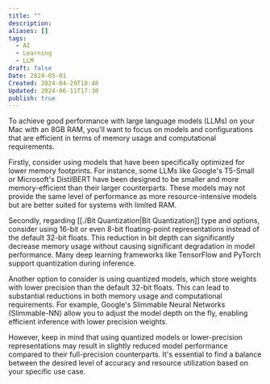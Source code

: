 ```yaml
---
title: ""
description: 
aliases: []
tags:
  - AI
  - Learning
  - LLM
draft: false
Date: 2024-05-01
Created: 2024-04-29T10:48
Updated: 2024-06-11T17:30
publish: true
---
```


To achieve good performance with large language models (LLMs) on your Mac with an 8GB RAM, you'll want to focus on models and configurations that are efficient in terms of memory usage and computational requirements.

Firstly, consider using models that have been specifically optimized for lower memory footprints. For instance, some LLMs like Google's T5-Small or Microsoft's DistilBERT have been designed to be smaller and more memory-efficient than their larger counterparts. These models may not provide the same level of performance as more resource-intensive models but are better suited for systems with limited RAM.

Secondly, regarding [[./Bit Quantization|Bit Quantization]] type and options, consider using 16-bit or even 8-bit floating-point representations instead of the default 32-bit floats. This reduction in bit depth can significantly decrease memory usage without causing significant degradation in model performance. Many deep learning frameworks like TensorFlow and PyTorch support quantization during inference.

Another option to consider is using quantized models, which store weights with lower precision than the default 32-bit floats. This can lead to substantial reductions in both memory usage and computational requirements. For example, Google's Slimmable Neural Networks (Slimmable-NN) allow you to adjust the model depth on the fly, enabling efficient inference with lower precision weights.

However, keep in mind that using quantized models or lower-precision representations may result in slightly reduced model performance compared to their full-precision counterparts. It's essential to find a balance between the desired level of accuracy and resource utilization based on your specific use case.